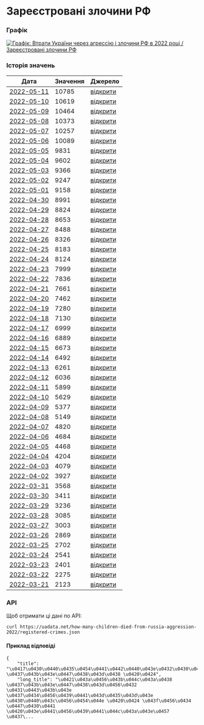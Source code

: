 # Зареєстровані злочини РФ
### Графік
[ ![Графік: Втрати України через агрессію і злочини РФ в 2022 році / Зареєстровані злочини РФ](https://uadata.net/screen?458961&u=%2Fhow-many-children-died-from-russia-aggression-2022%2Fregistered-crimes) ](https://uadata.net/how-many-children-died-from-russia-aggression-2022/registered-crimes)

### Історія значень
| Дата | Значення | Джерело |
|---|---|---|
| [2022-05-11](https://uadata.net/how-many-children-died-from-russia-aggression-2022/registered-crimes/2022-05-11+09%3A32%3A31) | 10785 | [відкрити](https://www.gp.gov.ua/storage/uploads/e9f1c98d-dab7-4f39-b721-71f09a239d7b/warcrime-11052022ua.jpg) |
| [2022-05-10](https://uadata.net/how-many-children-died-from-russia-aggression-2022/registered-crimes/2022-05-10+12%3A44%3A17) | 10619 | [відкрити](https://www.gp.gov.ua/storage/uploads/53714eae-644b-4f16-af06-97af7066a84d/warcrime-10052022ua.jpg) |
| [2022-05-09](https://uadata.net/how-many-children-died-from-russia-aggression-2022/registered-crimes/2022-05-09+10%3A15%3A26) | 10464 | [відкрити](https://www.gp.gov.ua/storage/uploads/6339dcae-41c4-46cd-bb6c-5595e8e8320e/warcrime-09052022ua.jpg) |
| [2022-05-08](https://uadata.net/how-many-children-died-from-russia-aggression-2022/registered-crimes/2022-05-08+10%3A39%3A37) | 10373 | [відкрити](https://www.gp.gov.ua/storage/uploads/9243141c-e0f8-41d8-84ad-e35cc08c4a8f/warcrime-08052022ua.jpg) |
| [2022-05-07](https://uadata.net/how-many-children-died-from-russia-aggression-2022/registered-crimes/2022-05-07+10%3A14%3A49) | 10257 | [відкрити](https://www.gp.gov.ua/storage/uploads/1c0a43d8-30ca-4de5-9fd7-84660f314386/warcrime-07052022ua.jpg) |
| [2022-05-06](https://uadata.net/how-many-children-died-from-russia-aggression-2022/registered-crimes/2022-05-06+11%3A33%3A18) | 10089 | [відкрити](https://www.gp.gov.ua/storage/uploads/94b8ee01-0176-4df4-9cf0-3fd6a7eca713/warcrime-06052022ua.jpg) |
| [2022-05-05](https://uadata.net/how-many-children-died-from-russia-aggression-2022/registered-crimes/2022-05-05+10%3A25%3A01) | 9831 | [відкрити](https://www.gp.gov.ua/storage/uploads/42f49518-d6ce-4ff4-90e4-bee9b76100d7/warcrime-05052022ua.jpg) |
| [2022-05-04](https://uadata.net/how-many-children-died-from-russia-aggression-2022/registered-crimes/2022-05-04+10%3A18%3A47) | 9602 | [відкрити](https://www.gp.gov.ua/storage/uploads/03653148-c6f0-429a-b6de-2da10d72b55a/warcrime-04052022ua.jpg) |
| [2022-05-03](https://uadata.net/how-many-children-died-from-russia-aggression-2022/registered-crimes/2022-05-03+11%3A32%3A24) | 9366 | [відкрити](https://www.gp.gov.ua/storage/uploads/8bbee9de-55b4-4910-8e51-d2d3530039b0/warcrime-03052022ua.jpg) |
| [2022-05-02](https://uadata.net/how-many-children-died-from-russia-aggression-2022/registered-crimes/2022-05-02+09%3A44%3A51) | 9247 | [відкрити](https://www.gp.gov.ua/storage/uploads/ace13d0f-76df-484f-b168-ceea8821d565/warcrime-02052022ua.jpg) |
| [2022-05-01](https://uadata.net/how-many-children-died-from-russia-aggression-2022/registered-crimes/2022-05-01+09%3A11%3A00) | 9158 | [відкрити](https://www.gp.gov.ua/storage/uploads/23b2ad7d-eec5-489b-9010-e2f07d078461/warcrime-01052022ua.jpg) |
| [2022-04-30](https://uadata.net/how-many-children-died-from-russia-aggression-2022/registered-crimes/2022-04-30+10%3A24%3A07) | 8991 | [відкрити](https://www.gp.gov.ua/storage/uploads/eaea03e4-0319-4cdd-868d-57a23e7d0307/warcrime-30042022ua.jpg) |
| [2022-04-29](https://uadata.net/how-many-children-died-from-russia-aggression-2022/registered-crimes/2022-04-29+08%3A39%3A38) | 8824 | [відкрити](https://www.gp.gov.ua/storage/uploads/471bde9f-f257-4b85-9d58-61fde93ed153/warcrime-29042022ua.jpg) |
| [2022-04-28](https://uadata.net/how-many-children-died-from-russia-aggression-2022/registered-crimes/2022-04-28+10%3A29%3A59) | 8653 | [відкрити](https://www.gp.gov.ua/storage/uploads/9d57ba8a-6aaa-47c6-8893-8343c8e53688/warcrime-28042022ua.jpg) |
| [2022-04-27](https://uadata.net/how-many-children-died-from-russia-aggression-2022/registered-crimes/2022-04-27+21%3A49%3A52) | 8488 | [відкрити](https://www.gp.gov.ua/storage/uploads/15b059a3-2a93-4059-b281-85d35121d997/warcrime-27042022ua.jpg) |
| [2022-04-26](https://uadata.net/how-many-children-died-from-russia-aggression-2022/registered-crimes/2022-04-26+10%3A42%3A18) | 8326 | [відкрити](https://www.gp.gov.ua/storage/uploads/20dfa11a-c0c6-4d10-8579-f72c0ad6798b/warcrime-26042022ua.jpg) |
| [2022-04-25](https://uadata.net/how-many-children-died-from-russia-aggression-2022/registered-crimes/2022-04-25+09%3A37%3A53) | 8183 | [відкрити](https://www.gp.gov.ua/storage/uploads/aa2c190e-63bd-47f2-bc41-be328a434bb6/warcrime-25042022ua.jpg) |
| [2022-04-24](https://uadata.net/how-many-children-died-from-russia-aggression-2022/registered-crimes/2022-04-24+15%3A16%3A27) | 8124 | [відкрити](https://www.gp.gov.ua/storage/uploads/fd9bdef9-b909-412a-9720-417fed3e770c/warcrime-24042022ua.jpg) |
| [2022-04-23](https://uadata.net/how-many-children-died-from-russia-aggression-2022/registered-crimes/2022-04-23+11%3A24%3A14) | 7999 | [відкрити](https://www.gp.gov.ua/storage/uploads/e84c7d5e-0bae-43d8-8482-df47eafe1b50/warcrime-23042022ua.jpg) |
| [2022-04-22](https://uadata.net/how-many-children-died-from-russia-aggression-2022/registered-crimes/2022-04-22+12%3A09%3A46) | 7836 | [відкрити](https://www.gp.gov.ua/storage/uploads/c05b46ac-427a-4187-93db-4538a8ed1321/warcrime-22042022ua.jpg) |
| [2022-04-21](https://uadata.net/how-many-children-died-from-russia-aggression-2022/registered-crimes/2022-04-21+10%3A51%3A22) | 7661 | [відкрити](https://www.gp.gov.ua/storage/uploads/565bd3f8-5061-43fa-b678-12fab4d64cb0/warcrime-21042022ua.jpg) |
| [2022-04-20](https://uadata.net/how-many-children-died-from-russia-aggression-2022/registered-crimes/2022-04-20+12%3A55%3A09) | 7462 | [відкрити](https://www.gp.gov.ua/storage/uploads/c3dcf583-690a-4bc1-a1ee-00c906267070/warcrime-20042022ua.jpg) |
| [2022-04-19](https://uadata.net/how-many-children-died-from-russia-aggression-2022/registered-crimes/2022-04-19+11%3A04%3A26) | 7280 | [відкрити](https://www.gp.gov.ua/storage/uploads/883815d7-3ca4-4f1c-9314-a819aa197f9d/warcrime-19042022ua.jpg) |
| [2022-04-18](https://uadata.net/how-many-children-died-from-russia-aggression-2022/registered-crimes/2022-04-18+11%3A07%3A06) | 7130 | [відкрити](https://www.gp.gov.ua/storage/uploads/f85338f2-324b-4067-839c-bce69ea01545/warcrime-18042022ua.jpg) |
| [2022-04-17](https://uadata.net/how-many-children-died-from-russia-aggression-2022/registered-crimes/2022-04-17+11%3A08%3A30) | 6999 | [відкрити](https://www.facebook.com/100064585280174/posts/351983286964511/) |
| [2022-04-16](https://uadata.net/how-many-children-died-from-russia-aggression-2022/registered-crimes/2022-04-16+13%3A40%3A19) | 6889 | [відкрити](https://www.gp.gov.ua/storage/uploads/131c1f27-6b22-4358-a860-b05119ff057f/warcrime-16042022ua.jpg) |
| [2022-04-15](https://uadata.net/how-many-children-died-from-russia-aggression-2022/registered-crimes/2022-04-15+09%3A58%3A09) | 6673 | [відкрити](https://www.gp.gov.ua/storage/uploads/41fe76df-d0b1-418d-9bfc-c3e0d65c425f/warcrime-15042022ua.jpg) |
| [2022-04-14](https://uadata.net/how-many-children-died-from-russia-aggression-2022/registered-crimes/2022-04-14+12%3A25%3A46) | 6492 | [відкрити](https://www.gp.gov.ua/storage/uploads/337e014b-6ed7-4e64-b58f-f5677eaaabf5/warcrime-14042022ua.jpg) |
| [2022-04-13](https://uadata.net/how-many-children-died-from-russia-aggression-2022/registered-crimes/2022-04-13+12%3A37%3A03) | 6261 | [відкрити](https://www.gp.gov.ua/storage/uploads/554f39b4-c760-4a80-a61c-2c6ad565d369/warcrime-13042022ua.jpg) |
| [2022-04-12](https://uadata.net/how-many-children-died-from-russia-aggression-2022/registered-crimes/2022-04-12+12%3A09%3A44) | 6036 | [відкрити](https://www.gp.gov.ua/storage/uploads/f5c5f576-bb43-4e73-892e-243cadfb3a99/warcrime-12042022ua.jpg) |
| [2022-04-11](https://uadata.net/how-many-children-died-from-russia-aggression-2022/registered-crimes/2022-04-11+12%3A08%3A53) | 5899 | [відкрити](https://www.gp.gov.ua/storage/uploads/e91a7a34-e4d2-42d4-8ebd-1d6b6843b6ee/warcrime-11042022ua.jpg) |
| [2022-04-10](https://uadata.net/how-many-children-died-from-russia-aggression-2022/registered-crimes/2022-04-10+09%3A30%3A37) | 5629 | [відкрити](https://www.gp.gov.ua/storage/uploads/0293c1af-3d9e-4fb7-b5e1-681311cb5768/warcrime-10042022ua.jpg) |
| [2022-04-09](https://uadata.net/how-many-children-died-from-russia-aggression-2022/registered-crimes/2022-04-09+12%3A14%3A23) | 5377 | [відкрити](https://www.gp.gov.ua/storage/uploads/7ed36207-c215-4def-ad12-3a5f7d9e4f69/warcrime-09042022ua.jpg) |
| [2022-04-08](https://uadata.net/how-many-children-died-from-russia-aggression-2022/registered-crimes/2022-04-08+20%3A32%3A43) | 5149 | [відкрити](https://www.gp.gov.ua/storage/uploads/e5ac23e0-a134-4477-bcc5-daea5dc80015/warcrime-08042022ua.jpg) |
| [2022-04-07](https://uadata.net/how-many-children-died-from-russia-aggression-2022/registered-crimes/2022-04-07+13%3A47%3A04) | 4820 | [відкрити](https://www.gp.gov.ua/storage/uploads/3e9333ae-ef84-414f-97bf-7a01d92627a3/warcrime-07042022ua.jpg) |
| [2022-04-06](https://uadata.net/how-many-children-died-from-russia-aggression-2022/registered-crimes/2022-04-06+15%3A38%3A54) | 4684 | [відкрити](https://www.gp.gov.ua/storage/uploads/bc078a40-6ba4-42bb-8ddb-3e5d4a9d79f7/warcrime-06042022ua.jpg) |
| [2022-04-05](https://uadata.net/how-many-children-died-from-russia-aggression-2022/registered-crimes/2022-04-05+14%3A44%3A28) | 4468 | [відкрити](https://www.gp.gov.ua/storage/uploads/c61eb4e6-5209-44b5-b1e0-86395db8132a/warcrime-05042022ua.jpg) |
| [2022-04-04](https://uadata.net/how-many-children-died-from-russia-aggression-2022/registered-crimes/2022-04-04+15%3A38%3A53) | 4204 | [відкрити](https://www.gp.gov.ua/storage/uploads/9a897aef-ad20-47df-8487-eb4dd2ea1828/warcrime-03042022ua.jpg) |
| [2022-04-03](https://uadata.net/how-many-children-died-from-russia-aggression-2022/registered-crimes/2022-04-03+12%3A24%3A21) | 4079 | [відкрити](https://www.gp.gov.ua/storage/uploads/9a897aef-ad20-47df-8487-eb4dd2ea1828/warcrime-03042022ua.jpg) |
| [2022-04-02](https://uadata.net/how-many-children-died-from-russia-aggression-2022/registered-crimes/2022-04-02+11%3A15%3A44) | 3927 | [відкрити](https://www.gp.gov.ua/) |
| [2022-03-31](https://uadata.net/how-many-children-died-from-russia-aggression-2022/registered-crimes/2022-03-31+12%3A14%3A33) | 3568 | [відкрити](https://www.gp.gov.ua/storage/uploads/4212adcf-7322-4365-b5a4-0a720576b868/warcrime-31032022ua.jpg) |
| [2022-03-30](https://uadata.net/how-many-children-died-from-russia-aggression-2022/registered-crimes/2022-03-30+09%3A36%3A32) | 3411 | [відкрити](https://www.gp.gov.ua/storage/uploads/22e73485-b269-4f92-a2dc-3741ddbc4f55/warcrime-30032022ua.jpg) |
| [2022-03-29](https://uadata.net/how-many-children-died-from-russia-aggression-2022/registered-crimes/2022-03-29+11%3A02%3A29) | 3236 | [відкрити](https://www.gp.gov.ua/storage/uploads/011d2b3a-12d6-4ca8-b925-d732264e7f03/warcrime-29032022ua.jpg) |
| [2022-03-28](https://uadata.net/how-many-children-died-from-russia-aggression-2022/registered-crimes/2022-03-28+12%3A46%3A07) | 3085 | [відкрити](https://www.gp.gov.ua/storage/uploads/37115a11-296d-445e-9368-1d24367f798e/warcrime-28032022ua.jpg) |
| [2022-03-27](https://uadata.net/how-many-children-died-from-russia-aggression-2022/registered-crimes/2022-03-27+09%3A50%3A17) | 3003 | [відкрити](https://www.gp.gov.ua/storage/uploads/7f770225-6d6c-4554-ac02-c4671e84d8b4/warcrime-27032022ua.jpg) |
| [2022-03-26](https://uadata.net/how-many-children-died-from-russia-aggression-2022/registered-crimes/2022-03-26+12%3A46%3A41) | 2869 | [відкрити](https://www.gp.gov.ua/storage/uploads/a80ff9a4-998b-42d5-be44-1df19452f3d0/warcrime-26032022ua.jpg) |
| [2022-03-25](https://uadata.net/how-many-children-died-from-russia-aggression-2022/registered-crimes/2022-03-25+09%3A14%3A51) | 2702 | [відкрити](https://www.gp.gov.ua/storage/uploads/435a24f3-d97d-486a-a3c2-745fb44b639d/warcrime-25032022ua.jpg) |
| [2022-03-24](https://uadata.net/how-many-children-died-from-russia-aggression-2022/registered-crimes/2022-03-24+12%3A47%3A22) | 2541 | [відкрити](https://www.gp.gov.ua/storage/uploads/f20d2d70-5e72-4d1f-8a23-86d97fd63b1e/warcrime-24032022ua.jpg) |
| [2022-03-23](https://uadata.net/how-many-children-died-from-russia-aggression-2022/registered-crimes/2022-03-23+22%3A48%3A39) | 2401 | [відкрити](https://web.archive.org/web/20220323063121im_/https://www.gp.gov.ua/storage/uploads/2e56a733-753c-40d4-a9e6-90aa9827b210/warcrime-23032022ua.jpg) |
| [2022-03-22](https://uadata.net/how-many-children-died-from-russia-aggression-2022/registered-crimes/2022-03-22+22%3A39%3A35) | 2275 | [відкрити](https://web.archive.org/web/20220322062952im_/https://www.gp.gov.ua/storage/uploads/b8d15243-a4bd-4fa5-a3b9-26fb89f25423/warcrime-22032022ua.jpg) |
| [2022-03-21](https://uadata.net/how-many-children-died-from-russia-aggression-2022/registered-crimes/2022-03-21+22%3A49%3A40) | 2123 | [відкрити](https://web.archive.org/web/20220321183921im_/https://www.gp.gov.ua/storage/uploads/be259ba9-bb18-4b5f-92c0-b16f8474504d/warcrime-21032022ua.jpg) |
### API
Щоб отримати ці дані по API:
```
curl https://uadata.net/how-many-children-died-from-russia-aggression-2022/registered-crimes.json
```
#### Приклад відповіді 
```
{
    "title": "\u0417\u0430\u0440\u0435\u0454\u0441\u0442\u0440\u043e\u0432\u0430\u043d\u0456 \u0437\u043b\u043e\u0447\u0438\u043d\u0438 \u0420\u0424",
    "long_title": "\u0421\u043a\u0456\u043b\u044c\u043a\u0438 \u0437\u043b\u043e\u0447\u0438\u043d\u0456\u0432 \u0431\u0443\u043b\u043e \u0437\u0434\u0456\u0439\u0441\u043d\u0435\u043d\u043e \u0430\u0440\u043c\u0456\u0454\u044e \u0420\u0424 \u043f\u0456\u0434 \u0447\u0430\u0441 \u0420\u043e\u0441\u0456\u0439\u0441\u044c\u043a\u043e\u0457 \u0437\...
```